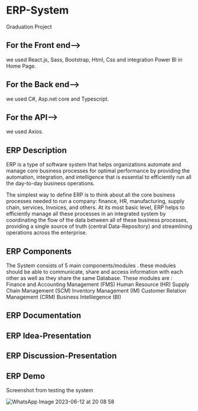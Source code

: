# ERP-System
Graduation Project

## For the **Front end**-->
we used React.js, Sass, Bootstrap, Html, Css and integration Power BI in Home Page.

## For the **Back end**-->
we used C#, Asp.net core and Typescript.

## For the **API**-->
we used Axios.

## ERP Description
ERP is a type of software system that helps organizations automate and manage core business processes for optimal performance by providing the automation, integration, and intelligence that is essential to efficiently run all the day-to-day business operations.


The simplest way to define ERP is to think about all the core business processes needed to run a company: finance, HR, manufacturing, supply chain, services, Invoices, and others. At its most basic level, ERP helps to efficiently manage all these processes in an integrated system  by coordinating the flow of the data between all of these business processes, providing a single source of truth (central Data-Repository)  and streamlining operations across the enterprise. 


## ERP Components

The System consists of 5 main components/modules . these modules should be able to communicate, share and access information with each other as well as they share the same Database. These modules are :
Finance and Accounting Management (FMS)
Human Resource (HR) 
Supply Chain Management (SCM)
Inventory Management (IM)
Customer Relation Management (CRM)
Business Intelliegence (BI)

## ERP Documentation

## ERP Idea-Presentation

## ERP Discussion-Presentation

## ERP Demo

Screenshot from testing the system

![WhatsApp Image 2023-06-12 at 20 08 58](https://github.com/AhmedReda-7/ERP-System/assets/58761388/5f53b196-a23e-45ba-9a0c-93eacd221ca6)
